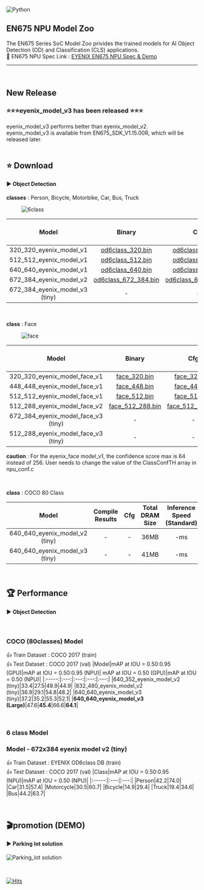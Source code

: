 
<img alt="Python" src ="https://img.shields.io/badge/python-3.8-orange"/>


## EN675 NPU Model Zoo
The EN675 Series SoC Model Zoo privides the trained models for AI Object Detection (OD) and Classification (CLS) applications.  
:rocket: EN675 NPU Spec Link : [EYENIX EN675 NPU Spec & Demo](https://resonant-duke-420.notion.site/EN675-AI-NPU-Solution-d407c17992d8447b9c98ac2bfede8cdb)
***
&#160;
## New Release
### :star::star::star:eyenix_model_v3 has been released :star::star::star:  
eyenix_model_v3 performs better than eyenix_model_v2.  
eyenix_model_v3 is available from EN675_SDK_V1.15.00R, which will be released later.  
&#160;
## :star: Download
#### :arrow_forward: Object Detection
**classes** : Person, Bicycle, Motorbike, Car, Bus, Truck  
<figure>
    <img src="./img/6classes_image.PNG" title="6class">    
</figure>

|Model|Binary|Cfg|Total DRAM Size|Inference Speed (Standard)|Inference Speed (Boost)| mAP|
|:-----:|:---:|:---:|:---:|:---:|:---:|:---:|
|320_320_eyenix_model_v1|[od6class_320.bin](https://github.com/Eyenix/en675_model_zoo/files/9623476/od6class_320.zip)|[od6class_320.cfg](https://github.com/Eyenix/en675_model_zoo/files/12812959/od6class_320.zip)|11MB|26ms|13ms| - |
|512_512_eyenix_model_v1|[od6class_512.bin](https://github.com/Eyenix/en675_model_zoo/files/9466035/od6class_512.zip)|[od6class_512.cfg](https://github.com/Eyenix/en675_model_zoo/files/12812963/od6class_512.zip)|18MB|37ms|20ms| - |
|640_640_eyenix_model_v1|[od6class_640.bin](https://github.com/Eyenix/en675_model_zoo/files/9485743/od6class_640.zip)|[od6class_640.cfg](https://github.com/Eyenix/en675_model_zoo/files/12812969/od6class_640.zip)|25MB|54ms|29ms| - |
|672_384_eyenix_model_v2|[od6class_672_384.bin](https://github.com/Eyenix/en675_model_zoo/files/12459169/od6class_672_384.zip)|[od6class_672_384.cfg](https://github.com/Eyenix/en675_model_zoo/files/12812971/od6class_672_384.zip)|22MB|63ms|28ms| [Click](#model---672x384-eyenix-model-v2-tiny) |
|672_384_eyenix_model_v3 (tiny)|-|-|-MB|-ms|-ms| - |


&#160;

**class** : Face  
<figure>
    <img src="./img/face_image.PNG" title="face">    
</figure>

|Model|Binary|Cfg|Total DRAM Size|Inference Speed (Standard)|Inference Speed (Boost)|
|:-----:|:---:|:---:|:---:|:---:|:---:|
|320_320_eyenix_model_face_v1|[face_320.bin](https://github.com/Eyenix/en675_model_zoo/files/9925058/face_320.zip)|[face_320.cfg](https://github.com/Eyenix/en675_model_zoo/files/12813033/face_320.zip)|12MB|22ms|11ms|
|448_448_eyenix_model_face_v1|[face_448.bin](https://github.com/Eyenix/en675_model_zoo/files/9925059/face_448.zip)|[face_448.cfg](https://github.com/Eyenix/en675_model_zoo/files/12813035/face_448.zip)|23MB|50ms|20ms|
|512_512_eyenix_model_face_v1|[face_512.bin](https://github.com/Eyenix/en675_model_zoo/files/9925060/face_512.zip)|[face_512.cfg](https://github.com/Eyenix/en675_model_zoo/files/12813036/face_512.zip)|31MB|68ms|28ms|  
|512_288_eyenix_model_face_v2|[face_512_288.bin](https://github.com/Eyenix/en675_model_zoo/files/12459171/face_512_288.zip)|[face_512_288.cfg](https://github.com/Eyenix/en675_model_zoo/files/12813038/face_512_288.zip)|14MB|38ms|17ms|
|672_384_eyenix_model_face_v3 (tiny)|-|-|-MB|-ms|-ms|
|512_288_eyenix_model_face_v3 (tiny)|-|-|-MB|-ms|-ms|

**caution** : For the eyenix_face model_v1, the confidence score max is 64 instead of 256. User needs to change the value of the ClassConfTH array in npu_conf.c

&#160;

**class** : COCO 80 Class  

|Model|Compile Results|Cfg|Total DRAM Size|Inference Speed (Standard)|Inference Speed (Boost)|
|:-----:|:---:|:---:|:---:|:---:|:---:|
|640_640_eyenix_model_v2 (tiny)|-|-|36MB|-ms|-ms|
|640_640_eyenix_model_v3 (tiny)|-|-|41MB|-ms|-ms|


&#160;

## :trophy: Performance
#### :arrow_forward: Object Detection
&#160;
### COCO (80classes) Model  
:+1: Train Dataset : COCO 2017 (train)  
:+1: Test Dataset : COCO 2017 (val)
|Model|mAP at IOU = 0.50:0.95 (GPU)|mAP at IOU = 0.50:0.95 (NPU)| mAP at IOU = 0.50 (GPU)|mAP at IOU = 0.50 (NPU)|
|:-----:|:---:|:---:|:---:|:---:|
|640_352_eyenix_model_v2 (tiny)|33.4|27.5|49.9|44.9|
|832_480_eyenix_model_v2 (tiny)|36.9|29.1|54.8|48.2|
|640_640_eyenix_model_v3 (tiny)|37.2|35.2|55.3|52.1|
|**640_640_eyenix_model_v3 (Large)**|47.6|**45.4**|66.6|**64.1**|

&#160;

### 6 class Model  
### Model - 672x384 eyenix model v2 (tiny)  
:+1: Train Dataset : EYENIX OD6class DB (train)  
:+1: Test Dataset : COCO 2017 (val)
|Class|mAP at IOU = 0.50:0.95 (NPU)|mAP at IOU = 0.50 (NPU)|
|:-----:|:---:|:---:|
|Person|42.2|74.0|
|Car|31.5|57.4|
|Motorcycle|30.5|60.7|
|Bicycle|14.9|29.4|
|Truck|19.4|34.6|
|Bus|44.2|63.7|


&#160;

## :clapper:promotion (DEMO)
#### :arrow_forward: Parking lot solution
![Parking_lot solution](https://user-images.githubusercontent.com/66294848/188069884-3441a15f-2a91-477a-b8d1-6337c931c25d.gif)

&#160;


[![Hits](https://hits.seeyoufarm.com/api/count/incr/badge.svg?url=https%3A%2F%2Fgithub.com%2FEyenix%2Fen675_model_zoo&count_bg=%2379C83D&title_bg=%23555555&icon=pytorch.svg&icon_color=%23E7E7E7&title=hits&edge_flat=false)](https://hits.seeyoufarm.com)
